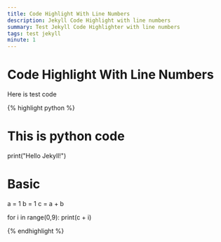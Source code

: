 ```yaml
---
title: Code Highlight With Line Numbers
description: Jekyll Code Highlight with line numbers
summary: Test Jekyll Code Highlighter with line numbers
tags: test jekyll
minute: 1
---
```


# Code Highlight With Line Numbers
Here is test code


{% highlight python %}

# This is python code
print("Hello Jekyll!")

# Basic
a = 1
b = 1
c = a + b

for i in range(0,9):
    print(c + i)

{% endhighlight %}
